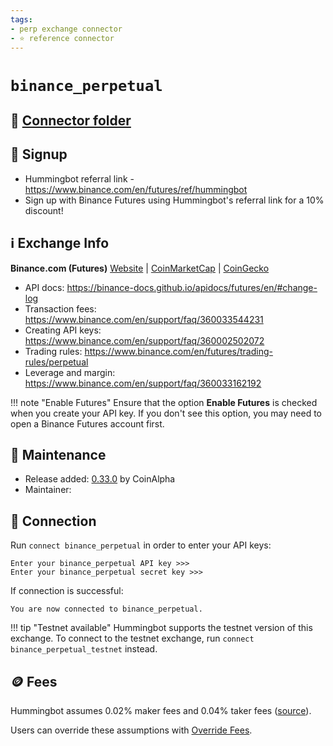 ```yaml
---
tags:
- perp exchange connector
- ⭐ reference connector
---
```


# `binance_perpetual`

## 📁 [Connector folder](https://github.com/hummingbot/hummingbot/tree/master/hummingbot/connector/exchange/binance)

## 📝 Signup

* Hummingbot referral link - <https://www.binance.com/en/futures/ref/hummingbot>
* Sign up with Binance Futures using Hummingbot's referral link for a 10% discount!

## ℹ️ Exchange Info

**Binance.com (Futures)** [Website](https://www.binance.com/en/futures) | [CoinMarketCap](https://coinmarketcap.com/exchanges/binance/) | [CoinGecko](https://www.coingecko.com/en/exchanges/binance)

* API docs: <https://binance-docs.github.io/apidocs/futures/en/#change-log>
* Transaction fees: <https://www.binance.com/en/support/faq/360033544231>
* Creating API keys: <https://www.binance.com/en/support/faq/360002502072>
* Trading rules: <https://www.binance.com/en/futures/trading-rules/perpetual>
* Leverage and margin: <https://www.binance.com/en/support/faq/360033162192>

!!! note "Enable Futures"
    Ensure that the option **Enable Futures** is checked when you create your API key. If you don't see this option, you may need to open a Binance Futures account first.

## 👷 Maintenance

* Release added: [0.33.0](/release-notes/0.33.0/) by CoinAlpha
* Maintainer:

## 🔑 Connection

Run `connect binance_perpetual` in order to enter your API keys:

```
Enter your binance_perpetual API key >>>
Enter your binance_perpetual secret key >>>
```

If connection is successful:

```
You are now connected to binance_perpetual.
```

!!! tip "Testnet available"
    Hummingbot supports the testnet version of this exchange. To connect to the testnet exchange, run `connect binance_perpetual_testnet` instead.

## 🪙 Fees

Hummingbot assumes 0.02% maker fees and 0.04% taker fees ([source](https://github.com/hummingbot/hummingbot/blob/master/hummingbot/connector/derivative/binance_perpetual/binance_perpetual_utils.py#L18)).

Users can override these assumptions with [Override Fees](/global-configs/override-fees/).
